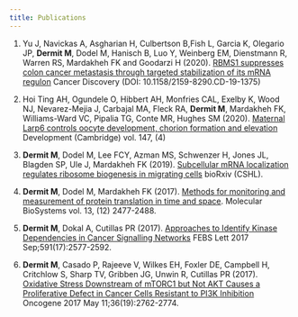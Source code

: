 ```yaml
---
title: Publications
---
```


1. Yu J, Navickas A, Asgharian H, Culbertson B,Fish L, Garcia K, Olegario JP, **Dermit M**, Dodel M, Hanisch B, Luo Y, Weinberg EM, Dienstmann R, Warren RS, Mardakheh FK and Goodarzi H (2020). [RBMS1 suppresses colon cancer metastasis through targeted stabilization of its mRNA regulon](https://cancerdiscovery.aacrjournals.org/content/early/2020/06/06/2159-8290.CD-19-1375) Cancer Discovery (DOI: 10.1158/2159-8290.CD-19-1375)

2. Hoi Ting AH, Ogundele O, Hibbert AH, Monfries CAL, Exelby K, Wood NJ,  Nevarez-Mejia J, Carbajal MA, Fleck RA, **Dermit M**, Mardakheh FK, Williams-Ward VC, Pipalia TG, Conte MR, Hughes SM (2020). [Maternal Larp6 controls oocyte development, chorion formation and elevation](10.1242/dev.187385) Development (Cambridge) vol. 147, (4)

3. **Dermit M**, Dodel M, Lee FCY, Azman MS, Schwenzer H, Jones JL, Blagden SP, Ule J, Mardakheh FK (2019). [Subcellular mRNA localization regulates ribosome biogenesis in migrating cells](https://www.biorxiv.org/content/10.1101/829739v2) bioRxiv (CSHL).

4. **Dermit M**, Dodel M, Mardakheh FK (2017). [Methods for monitoring and measurement of protein translation in time and space](https://pubs.rsc.org/en/content/articlehtml/2017/mb/c7mb00476a). Molecular BioSystems vol. 13, (12) 2477-2488.

5. **Dermit M**, Dokal A, Cutillas PR (2017). [Approaches to Identify Kinase Dependencies in Cancer Signalling Networks](https://febs.onlinelibrary.wiley.com/doi/full/10.1002/1873-3468.12748)
FEBS Lett 2017 Sep;591(17):2577-2592.

6.  **Dermit M**, Casado P, Rajeeve V, Wilkes EH, Foxler DE, Campbell H, Critchlow S, Sharp TV, Gribben JG, Unwin R, Cutillas PR (2017). [Oxidative Stress Downstream of mTORC1 but Not AKT Causes a Proliferative Defect in Cancer Cells Resistant to PI3K Inhibition](https://www.nature.com/articles/onc2016435) Oncogene 2017 May 11;36(19):2762-2774.
